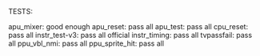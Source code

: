 TESTS:

apu_mixer: good enough
apu_reset: pass all
apu_test: pass all
cpu_reset: pass all
instr_test-v3: pass all official
instr_timing: pass all
tvpassfail: pass all
ppu_vbl_nmi: pass all
ppu_sprite_hit: pass all